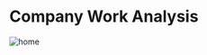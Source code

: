 # Company Work Analysis

![home](https://github.com/MainakRepositor/Company-Work-Analysis/assets/64016811/3f326e12-7f83-425c-9cb1-1629354f9566)
